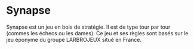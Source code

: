 # Synapse
 Synapse est un jeu en bois de stratégie. Il est de type tour par tour (commes les échecs ou les dames). Ce jeu et ses règles sont basés sur le jeu éponyme du groupe LARBROJEUX situé en France.
